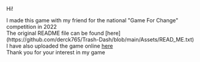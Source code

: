 Hi!
<p>I made this game with my friend for the national "Game For Change" competition in 2022 <br>
The original README file can be found [here](https://github.com/derck765/Trash-Dash/blob/main/Assets/READ_ME.txt)<br>
I have also uploaded the game online <a href="https://simmer.io/@derck_456/trash-dash">here</a> <br>
Thank you for your interest in my game</p>
